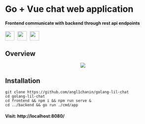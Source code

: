 # Go + Vue chat web application
#### Frontend communicate with backend through rest api endpoints

<div style="display: flex; align-items: center; gap: 10px;">
    <img width="30" src="https://cdn.jsdelivr.net/gh/devicons/devicon/icons/sqlite/sqlite-original.svg" />
    <img width="30" src="https://cdn.jsdelivr.net/gh/devicons/devicon/icons/vuejs/vuejs-original.svg" />
    <img width="30" src="https://cdn.jsdelivr.net/gh/devicons/devicon/icons/go/go-original-wordmark.svg" />
</div>

## Overview
<p style="display: flex; justify-content: center">
    <img width="auto" src="https://github.com/angl1chanin/django-newsblog/assets/68481069/6f9b1703-bd92-4f1a-8524-6387f08637ea">
</p>


## Installation
```
git clone https://github.com/angl1chanin/golang-lil-chat
cd golang-lil-chat
cd frontend && npm i && npm run serve &
cd ../backend && go run ./cmd/app
```

#### Visit: http://localhost:8080/